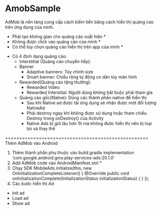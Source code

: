 # AmobSample
AdMob là nền tảng cung cấp cách kiếm tiền bằng cách hiển thị quảng cáo trên ứng dụng của mình.
* Phải tạo không gian cho quảng cáo xuất hiện *
* Không được click vào quảng cáo của mình *
* Có thể tùy chọn quảng cáo hiển thị trên app của mình *
- Có 4 định dạng quảng cáo:
  + Interstitial (Quảng cáo chuyển tiếp): 
  + Banner
    * Adaptive banners: Tùy chỉnh size
    * Smart banner: Chiều rộng tự động co dãn tùy màn hình
  + Rewarded(Quảng cáo tặng thưởng):
    * Rewarded Video
    * Rewarded Intersitial: Người dùng không bắt buộc phải tham gia
  + Quảng cáo gốc(Native): Dùng các thành phần native để hiển thị
    - Sau khi Native ad được tải ứng dụng sẽ nhận được một đối tượng NativeAd
    * Phải destroy ngay khi không được sử dụng hoặc tham chiếu. Destroy trong onDestroy() của Activity
    * Native Ads bị giữ lâu hơn 1h mà không được hiển thị nên bị loại bỏ và thay thế

===================================================
	    Thêm AdMob vào Android

1. Thêm thành phần phụ thuộc vào build.gradle
 	implementation ‘com.google.android.gms:play-services-ads:20.1.0’
2. Add AdMob code vào AndroidManifest.xml
 	<meta-data
		android:name=“com.google.android.gms.ads.APPLICATION_ID”
		android:value=“ca-app-pub-3940256099942544~3347511713”/> *
3. Chạy SDK
	MobileAds.initialize(this, new OnInitializationCompleteListener() {
		@Override
		public void onInitializationComplete(InitializationStatus initializationStatus) {
		}
	});
4. Các bước hiển thị Ad
- Init ad
- Load ad
- Show ad

